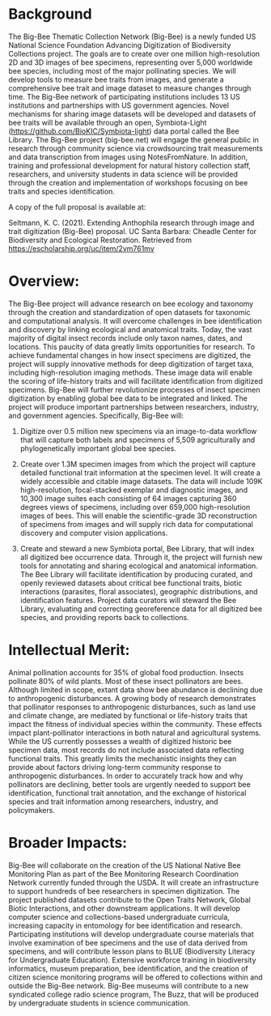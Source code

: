 # Background
The Big-Bee Thematic Collection Network (Big-Bee) is a newly funded US National Science Foundation Advancing Digitization of Biodiversity Collections project. The goals are to create over one million high-resolution 2D and 3D images of bee specimens, representing over 5,000 worldwide bee species, including most of the major pollinating species. We will develop tools to measure bee traits from images, and generate a comprehensive bee trait and image dataset to measure changes through time. The Big-Bee network of participating institutions includes 13 US institutions and partnerships with US government agencies. Novel mechanisms for sharing image datasets will be developed and datasets of bee traits will be available through an open, Symbiota-Light (https://github.com/BioKIC/Symbiota-light) data portal called the Bee Library. The Big-Bee project (big-bee.net) will engage the general public in research through community science via crowdsourcing trait measurements and data transcription from images using NotesFromNature. In addition, training and professional development for natural history collection staff, researchers, and university students in data science will be provided through the creation and implementation of workshops focusing on bee traits and species identification.

A copy of the full proposal is available at:

Seltmann, K. C. (2021). Extending Anthophila research through image and trait digitization (Big-Bee) proposal. UC Santa Barbara: Cheadle Center for Biodiversity and Ecological Restoration. Retrieved from https://escholarship.org/uc/item/2vm761mv

# Overview: 
The Big-Bee project will advance research on bee ecology and taxonomy through the creation and standardization of open datasets for taxonomic and computational analysis. It will overcome challenges in bee identification and discovery by linking ecological and anatomical traits. Today, the vast majority of digital insect records include only taxon names, dates, and locations. This paucity of data greatly limits opportunities for research. To achieve fundamental changes in how insect specimens are digitized, the project will supply innovative methods for deep digitization of target taxa, including high-resolution imaging methods. These image data will enable the scoring of life-history traits and will facilitate identification from digitized specimens. Big-Bee will further revolutionize processes of insect specimen digitization by enabling global bee data to be integrated and linked. The project will produce important partnerships between researchers, industry, and government agencies. Specifically, Big-Bee will:

1) Digitize over 0.5 million new specimens via an image-to-data workflow that will capture both labels and specimens of 5,509 agriculturally and phylogenetically important global bee species.

2) Create over 1.3M specimen images from which the project will capture detailed functional trait information at the specimen level. It will create a widely accessible and citable image datasets. The data will include 109K high-resolution, focal-stacked exemplar and diagnostic images, and 10,300 image suites each consisting of 64 images capturing 360 degrees views of specimens, including over 659,000 high-resolution images of bees.  This will enable the scientific-grade 3D reconstruction of specimens from images and will supply rich data for computational discovery and computer vision applications.

3) Create and steward a new Symbiota portal, Bee Library, that will index all digitized bee occurrence data. Through it, the project will furnish new tools for annotating and sharing ecological and anatomical information. The Bee Library will facilitate identification by producing curated, and openly reviewed datasets about critical bee functional traits, biotic interactions (parasites, floral associates), geographic distributions, and identification features. Project data curators will steward the Bee Library, evaluating and correcting georeference data for all digitized bee species, and providing reports back to collections.

# Intellectual Merit: 
Animal pollination accounts for 35% of global food production. Insects pollinate 80% of wild plants. Most of these insect pollinators are bees. Although limited in scope, extant data show bee abundance is declining due to anthropogenic disturbances. A growing body of research demonstrates that pollinator responses to anthropogenic disturbances, such as land use and climate change, are mediated by functional or life-history traits that impact the fitness of individual species within the community. These effects impact plant-pollinator interactions in both natural and agricultural systems. While the US currently possesses a wealth of digitized historic bee specimen data, most records do not include associated data reflecting functional traits. This greatly limits the mechanistic insights they can provide about factors driving long-term community response to anthropogenic disturbances. In order to accurately track how and why pollinators are declining, better tools are urgently needed to support bee identification, functional trait annotation, and the exchange of historical species and trait information among researchers, industry, and policymakers.

# Broader Impacts: 
Big-Bee will collaborate on the creation of the US National Native Bee Monitoring Plan as part of the Bee Monitoring Research Coordination Network currently funded through the USDA. It will create an infrastructure to support hundreds of bee researchers in specimen digitization. The project published datasets contribute to the Open Traits Network, Global Biotic Interactions, and other downstream applications. It will develop computer science and collections-based undergraduate curricula, increasing capacity in entomology for bee identification and research. Participating institutions will develop undergraduate course materials that involve examination of bee specimens and the use of data derived from specimens, and will contribute lesson plans to BLUE (Biodiversity Literacy for Undergraduate Education). Extensive workforce training in biodiversity informatics, museum preparation, bee identification, and the creation of citizen science monitoring programs will be offered to collections within and outside the Big-Bee network. Big-Bee museums will contribute to a new syndicated college radio science program, The Buzz, that will be produced by undergraduate students in science communication.

